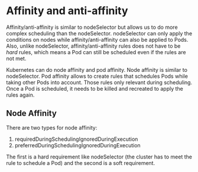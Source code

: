 # Affinity and anti-affinity

Affinity/anti-affinity is similar to nodeSelector but allows us to do more complex scheduling than the nodeSelector. nodeSelector can only apply the conditions on nodes while affinity/anti-affinity can also be applied to Pods. Also, unlike nodeSelector, affinity/anti-affinity rules does not have to be *hard* rules, which means a Pod can still be scheduled even if the rules are not met.

Kubernetes can do node affinity and pod affinity. Node affinity is similar to nodeSelector. Pod affinity allows to create rules that schedules Pods while taking other Pods into account. Those rules only relevant during scheduling. Once a Pod is scheduled, it needs to be killed and recreated to apply the rules again.

## Node Affinity

There are two types for node affinity:
1. requiredDuringSchedulingIgnoredDuringExecution
2. preferredDuringSchedulingIgnoredDuringExecution

The first is a hard requirement like nodeSelector (the cluster has to meet the rule to schedule a Pod) and the second is a soft requirement.

